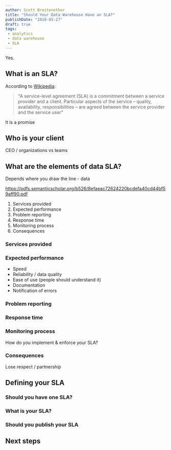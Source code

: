 ```yaml
---
author: Scott Breitenother
title: "Should Your Data Warehouse Have an SLA?"
publishDate: "2018-05-27"
draft: true
tags: 
 - analytics
 - data warehouse
 - SLA
---
```


Yes.
<!--more-->

## What is an SLA?
According to [Wikipedia](https://en.wikipedia.org/wiki/Service-level_agreement):

 >"A service-level agreement (SLA) is a commitment between a service provider and a client. Particular aspects of the service – quality, availability, responsibilities – are agreed between the service provider and the service user"

 It is a promise

## Who is your client
CEO / organizations vs teams

## What are the elements of data SLA?

Depends where you draw the line - data

https://pdfs.semanticscholar.org/b526/8efaeac72624220bcdefa40cd44bf59aff90.pdf

1. Services provided
2. Expected performance
3. Problem reporting
4. Response time
5. Monitoring process
6. Consequences


### Services provided


### Expected performance
* Speed
* Reliability / data quality
* Ease of use (people should understand it)
* Documentation
* Notification of errors

### Problem reporting


### Response time


### Monitoring process
How do you implement & enforce your SLA?

### Consequences
Lose respect / partnership


## Defining your SLA


### Should you have one SLA?


### What is your SLA? 


### Should you publish your SLA


## Next steps
